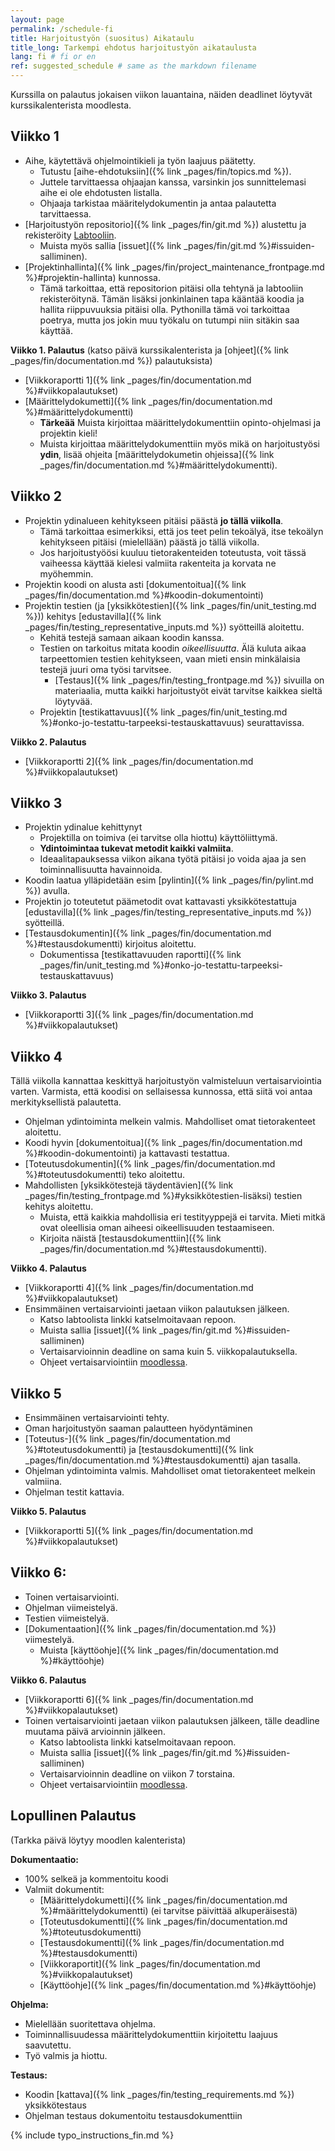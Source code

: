 ```yaml
---
layout: page
permalink: /schedule-fi
title: Harjoitustyön (suositus) Aikataulu  
title_long: Tarkempi ehdotus harjoitustyön aikataulusta
lang: fi # fi or en
ref: suggested_schedule # same as the markdown filename
---
```


Kurssilla on palautus jokaisen viikon lauantaina, näiden deadlinet löytyvät kurssikalenterista moodlesta. 

## Viikko 1
- Aihe, käytettävä ohjelmointikieli ja työn laajuus päätetty.
    - Tutustu [aihe-ehdotuksiin]({% link _pages/fin/topics.md %}).
    - Juttele tarvittaessa ohjaajan kanssa, varsinkin jos sunnittelemasi aihe ei ole ehdotusten listalla. 
    - Ohjaaja tarkistaa määritelydokumentin ja antaa palautetta tarvittaessa. 
- [Harjoitustyön repositorio]({% link _pages/fin/git.md %}) alustettu ja rekisteröity [Labtooliin](https://study.cs.helsinki.fi/labtool/).
    - Muista myös sallia [issuet]({% link _pages/fin/git.md %}#issuiden-salliminen).
- [Projektinhallinta]({% link _pages/fin/project_maintenance_frontpage.md %}#projektin-hallinta) kunnossa.
    - Tämä tarkoittaa, että repositorion pitäisi olla tehtynä ja labtooliin rekisteröitynä. Tämän lisäksi jonkinlainen tapa kääntää koodia
      ja hallita riippuvuuksia pitäisi olla. Pythonilla tämä voi tarkoittaa poetrya, mutta jos jokin muu työkalu on
      tutumpi niin sitäkin saa käyttää. 

**Viikko 1. Palautus** (katso päivä kurssikalenterista ja [ohjeet]({% link _pages/fin/documentation.md %}) palautuksista)
- [Viikkoraportti 1]({% link _pages/fin/documentation.md %}#viikkopalautukset)
- [Määrittelydokumetti]({% link _pages/fin/documentation.md %}#määrittelydokumentti)
    - **Tärkeää** Muista kirjoittaa määrittelydokumenttiin opinto-ohjelmasi ja projektin kieli!
    - Muista kirjoittaa määrittelydokumenttiin myös mikä on harjoitustyösi **ydin**, lisää ohjeita [määrittelydokumetin ohjeissa]({% link _pages/fin/documentation.md %}#määrittelydokumentti).


## Viikko 2
- Projektin ydinalueen kehitykseen pitäisi päästä **jo tällä viikolla**. 
    - Tämä tarkoittaa esimerkiksi, että jos teet pelin tekoälyä, itse tekoälyn kehitykseen pitäisi (mielellään) päästä jo tällä viikolla. 
    - Jos harjoitustyöösi kuuluu tietorakenteiden toteutusta, voit tässä vaiheessa käyttää kielesi valmiita rakenteita ja korvata ne myöhemmin.
- Projektin koodi on alusta asti [dokumentoitua]({% link _pages/fin/documentation.md %}#koodin-dokumentointi) 
- Projektin testien (ja [yksikkötestien]({% link _pages/fin/unit_testing.md %})) kehitys [edustavilla]({% link _pages/fin/testing_representative_inputs.md %}) syötteillä aloitettu.
    - Kehitä testejä samaan aikaan koodin kanssa. 
    - Testien on tarkoitus mitata koodin *oikeellisuutta*. Älä kuluta aikaa tarpeettomien testien kehitykseen, vaan mieti ensin minkälaisia testejä juuri oma työsi tarvitsee. 
        - [Testaus]({% link _pages/fin/testing_frontpage.md %}) sivuilla on materiaalia, mutta kaikki harjoitustyöt eivät tarvitse kaikkea sieltä löytyvää. 
    - Projektin [testikattavuus]({% link _pages/fin/unit_testing.md %}#onko-jo-testattu-tarpeeksi-testauskattavuus) seurattavissa. 

**Viikko 2. Palautus**
- [Viikkoraportti 2]({% link _pages/fin/documentation.md %}#viikkopalautukset)

## Viikko 3
- Projektin ydinalue kehittynyt
    - Projektilla on toimiva (ei tarvitse olla hiottu) käyttöliittymä. 
    - **Ydintoimintaa tukevat metodit kaikki valmiita**. 
    - Ideaalitapauksessa viikon aikana työtä pitäisi jo voida ajaa ja sen toiminnallisuutta havainnoida. 
- Koodin laatua ylläpidetään esim [pylintin]({% link _pages/fin/pylint.md %}) avulla.
- Projektin jo toteutetut päämetodit ovat kattavasti yksikkötestattuja [edustavilla]({% link _pages/fin/testing_representative_inputs.md %}) syötteillä. 
- [Testausdokumentin]({% link _pages/fin/documentation.md %}#testausdokumentti) kirjoitus aloitettu. 
    - Dokumentissa [testikattavuuden raportti]({% link _pages/fin/unit_testing.md %}#onko-jo-testattu-tarpeeksi-testauskattavuus)


**Viikko 3. Palautus**
- [Viikkoraportti 3]({% link _pages/fin/documentation.md %}#viikkopalautukset)


## Viikko 4
Tällä viikolla kannattaa keskittyä harjoitustyön valmisteluun vertaisarviointia varten. 
Varmista, että koodisi on sellaisessa kunnossa, että siitä voi antaa merkityksellistä palautetta.

- Ohjelman ydintoiminta melkein valmis. Mahdolliset omat tietorakenteet aloitettu. 
- Koodi hyvin [dokumentoitua]({% link _pages/fin/documentation.md %}#koodin-dokumentointi) ja kattavasti testattua. 
- [Toteutusdokumentin]({% link _pages/fin/documentation.md %}#toteutusdokumentti) teko aloitettu. 
- Mahdollisten [yksikkötestejä täydentävien]({% link _pages/fin/testing_frontpage.md %}#yksikkötestien-lisäksi) testien kehitys aloitettu.
    - Muista, että kaikkia mahdollisia eri testityyppejä ei tarvita. Mieti mitkä ovat oleellisia oman aiheesi oikeellisuuden testaamiseen. 
    - Kirjoita näistä [testausdokumenttiin]({% link _pages/fin/documentation.md %}#testausdokumentti).


**Viikko 4. Palautus** 
- [Viikkoraportti 4]({% link _pages/fin/documentation.md %}#viikkopalautukset)
- Ensimmäinen vertaisarviointi jaetaan viikon palautuksen jälkeen. 
    - Katso labtoolista linkki katselmoitavaan repoon. 
    - Muista sallia [issuet]({% link _pages/fin/git.md %}#issuiden-salliminen)
    - Vertaisarvioinnin deadline on sama kuin 5. viikkopalautuksella.
    - Ohjeet vertaisarviointiin [moodlessa]({{site.moodle}}). 

## Viikko 5
- Ensimmäinen vertaisarviointi tehty. 
- Oman harjoitustyön saaman palautteen hyödyntäminen
- [Toteutus-]({% link _pages/fin/documentation.md %}#toteutusdokumentti) ja [testausdokumentti]({% link _pages/fin/documentation.md %}#testausdokumentti) ajan tasalla. 
- Ohjelman ydintoiminta valmis. Mahdolliset omat tietorakenteet melkein valmiina. 
- Ohjelman testit kattavia. 

**Viikko 5. Palautus** 
- [Viikkoraportti 5]({% link _pages/fin/documentation.md %}#viikkopalautukset)



## Viikko 6:
- Toinen vertaisarviointi.
- Ohjelman viimeistelyä.
- Testien viimeistelyä. 
- [Dokumentaation]({% link _pages/fin/documentation.md %}) viimestelyä. 
    - Muista [käyttöohje]({% link _pages/fin/documentation.md %}#käyttöohje)

**Viikko 6. Palautus**
- [Viikkoraportti 6]({% link _pages/fin/documentation.md %}#viikkopalautukset)
- Toinen vertaisarviointi jaetaan viikon palautuksen jälkeen, tälle deadline muutama päivä arvioinnin jälkeen. 
    - Katso labtoolista linkki katselmoitavaan repoon. 
    - Muista sallia [issuet]({% link _pages/fin/git.md %}#issuiden-salliminen)
    - Vertaisarvioinnin deadline on viikon 7 torstaina.
    - Ohjeet vertaisarviointiin [moodlessa]({{site.moodle}}). 

## Lopullinen Palautus
(Tarkka päivä löytyy moodlen kalenterista)

**Dokumentaatio:**
- 100% selkeä ja kommentoitu koodi
- Valmiit dokumentit:
    - [Määrittelydokumetti]({% link _pages/fin/documentation.md %}#määrittelydokumentti) (ei tarvitse päivittää alkuperäisestä)
    - [Toteutusdokumentti]({% link _pages/fin/documentation.md %}#toteutusdokumentti)
    - [Testausdokumentti]({% link _pages/fin/documentation.md %}#testausdokumentti)
    - [Viikkoraportit]({% link _pages/fin/documentation.md %}#viikkopalautukset)
    - [Käyttöohje]({% link _pages/fin/documentation.md %}#käyttöohje)

**Ohjelma:**
-   Mielellään suoritettava ohjelma. 
-   Toiminnallisuudessa määrittelydokumenttiin kirjoitettu laajuus saavutettu.  
-   Työ valmis ja hiottu.

**Testaus:**
-   Koodin [kattava]({% link _pages/fin/testing_requirements.md %}) yksikkötestaus
-   Ohjelman testaus dokumentoitu testausdokumenttiin

{% include typo_instructions_fin.md %}
